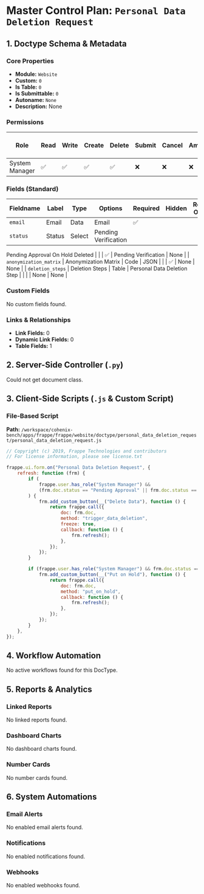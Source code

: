 # Master Control Plan: `Personal Data Deletion Request`

## 1. Doctype Schema & Metadata

### Core Properties
- **Module:** `Website`
- **Custom:** `0`
- **Is Table:** `0`
- **Is Submittable:** `0`
- **Autoname:** `None`
- **Description:** None

### Permissions
| Role | Read | Write | Create | Delete | Submit | Cancel | Amend | Report | Import | Export | Print | Email | Share | Set User Perms |
|---|---|---|---|---|---|---|---|---|---|---|---|---|---|---|
| System Manager | ✅ | ✅ | ✅ | ✅ | ❌ | ❌ | ❌ | ✅ | ❌ | ✅ | ✅ | ✅ | ✅ | ❌ |


### Fields (Standard)
| Fieldname | Label | Type | Options | Required | Hidden | Read Only | Default | Description |
|---|---|---|---|---|---|---|---|---|
| `email` | Email | Data | Email | ✅ |  |  | None | None |
| `status` | Status | Select | Pending Verification
Pending Approval
On Hold
Deleted |  |  | ✅ | Pending Verification | None |
| `anonymization_matrix` | Anonymization Matrix | Code | JSON |  |  | ✅ | None | None |
| `deletion_steps` | Deletion Steps  | Table | Personal Data Deletion Step |  |  |  | None | None |


### Custom Fields
No custom fields found.


### Links & Relationships
- **Link Fields:** 0
- **Dynamic Link Fields:** 0
- **Table Fields:** 1

## 2. Server-Side Controller (`.py`)
Could not get document class.


## 3. Client-Side Scripts (`.js` & Custom Script)
### File-Based Script
**Path:** `/workspace/cohenix-bench/apps/frappe/frappe/website/doctype/personal_data_deletion_request/personal_data_deletion_request.js`
```javascript
// Copyright (c) 2019, Frappe Technologies and contributors
// For license information, please see license.txt

frappe.ui.form.on("Personal Data Deletion Request", {
	refresh: function (frm) {
		if (
			frappe.user.has_role("System Manager") &&
			(frm.doc.status == "Pending Approval" || frm.doc.status == "On Hold")
		) {
			frm.add_custom_button(__("Delete Data"), function () {
				return frappe.call({
					doc: frm.doc,
					method: "trigger_data_deletion",
					freeze: true,
					callback: function () {
						frm.refresh();
					},
				});
			});
		}

		if (frappe.user.has_role("System Manager") && frm.doc.status == "Pending Approval") {
			frm.add_custom_button(__("Put on Hold"), function () {
				return frappe.call({
					doc: frm.doc,
					method: "put_on_hold",
					callback: function () {
						frm.refresh();
					},
				});
			});
		}
	},
});

```




## 4. Workflow Automation
No active workflows found for this DocType.


## 5. Reports & Analytics
### Linked Reports
No linked reports found.


### Dashboard Charts
No dashboard charts found.


### Number Cards
No number cards found.


## 6. System Automations
### Email Alerts
No enabled email alerts found.


### Notifications
No enabled notifications found.


### Webhooks
No enabled webhooks found.
